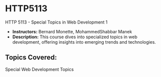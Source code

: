 # HTTP5113
HTTP 5113 - Special Topics in Web Development 1
- **Instructors:** Bernard Monette, MohammedShabbar Manek
- **Description:** This course dives into specialized topics in web development, offering insights into emerging trends and technologies.

## Topics Covered:

Special Web Development Topics
